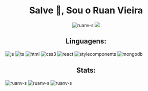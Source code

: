 <h1 align="center">Salve 🖖, Sou o Ruan Vieira</h1><p align="left">
<p align="center">
  <img src="https://komarev.com/ghpvc/?username=ruanv-s&label=Profile%20views&color=0e75b6&style=flat" alt="ruanv-s" />
  <img src="https://wakatime.com/badge/user/018c936a-f2ae-4b46-adb4-b1404e3faf26.svg"/></a>
</p>

<h2 align="center">Linguagens:</h3>

<div style:"display: inline-block">
  <img align="center" alt="js" src="https://img.shields.io/badge/JavaScript-323330?style=for-the-badge&logo=javascript&logoColor=F7DF1E" >
  <img align="center" alt="ts" src="https://img.shields.io/badge/TypeScript-007ACC?style=for-the-badge&logo=typescript&logoColor=whit" >
  <img align="center" alt="html" src="https://img.shields.io/badge/HTML5-E34F26?style=for-the-badge&logo=html5&logoColor=white" >
  <img align="center" alt="css3" src="https://img.shields.io/badge/CSS3-1572B6?style=for-the-badge&logo=css3&logoColor=white" > 
    <img align="center" alt="react" src="https://img.shields.io/badge/React-20232A?style=for-the-badge&logo=react&logoColor=61DAFB" >
   <img align="center" alt="stylecomponents" src="https://img.shields.io/badge/styled--components-DB7093?style=for-the-badge&logo=styled-components&logoColor=white" >
   <img align="center" alt="mongodb" src="https://img.shields.io/badge/MongoDB-4EA94B?style=for-the-badge&logo=mongodb&logoColor=white" >
</div>

<h2 align="center">Stats:</h3>
<p>
<img align="center" src="https://github-readme-stats.vercel.app/api?username=ruanv-s&show_icons=true&theme=radical" alt="ruanv-s" />
<img align="center" src="https://github-readme-stats.vercel.app/api/wakatime?username=entoa" alt="ruanv-s" />
<img align="center" src="https://github-readme-streak-stats.herokuapp.com/?user=ruanv-s&" alt="ruanv-s" />
</p>
